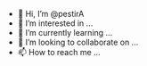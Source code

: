 - 👋 Hi, I’m @pestirA
- 👀 I’m interested in ...
- 🌱 I’m currently learning ...
- 💞️ I’m looking to collaborate on ...
- 📫 How to reach me ...

<!---
pestirA/pestirA is a ✨ special ✨ repository because its `README.md` (this file) appears on your GitHub profile.
You can click the Preview link to take a look at your changes.
--->
